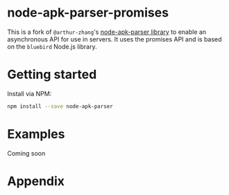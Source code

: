 node-apk-parser-promises
===

This is a fork of `@arthur-zhang`'s [node-apk-parser library](https://github.com/arthur-zhang/node-apk-parser)
to enable an asynchronous API for use in servers. It uses the promises API and is based on the
`bluebird` Node.js library.

# Getting started

Install via NPM:

```bash
npm install --save node-apk-parser
```

# Examples

Coming soon

# Appendix
